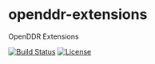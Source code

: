 # openddr-extensions
OpenDDR Extensions

[![Build Status](https://www.travis-ci.com/OpenDDRmobi/openddr-extensions.svg?branch=main)](https://www.travis-ci.com/OpenDDRmobi/openddr-extensions)
[![License](http://img.shields.io/badge/license-Apache2-red.svg)](http://opensource.org/licenses/apache-2.0)